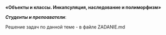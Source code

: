 **«Объекты и классы. Инкапсуляция, наследование и полиморфизм»** 

***Студенты и препоаватели***:

Решение задач по данной теме - в файле ZADANIE.md